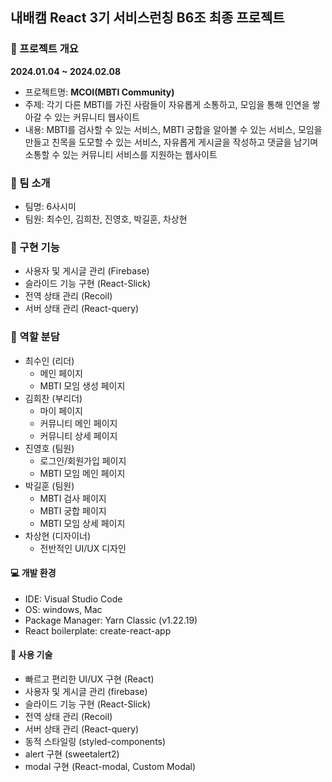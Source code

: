 ## 내배캠 React 3기 서비스런칭 B6조 최종 프로젝트

### 📢 프로젝트 개요

**2024.01.04 ~ 2024.02.08**

- 프로젝트명: **MCOI(MBTI Community)**
- 주제: 각기 다른 MBTI를 가진 사람들이 자유롭게 소통하고, 모임을 통해 인연을 쌓아갈 수 있는 커뮤니티 웹사이트 
- 내용: MBTI를 검사할 수 있는 서비스, MBTI 궁합을 알아볼 수 있는 서비스, 모임을 만들고 친목을 도모할 수 있는 서비스, 자유롭게 게시글을 작성하고 댓글을 남기며 소통할 수 있는 커뮤니티 서비스를 지원하는 웹사이트

### 👥 팀 소개

- 팀명: 6사시미
- 팀원: 최수인, 김희찬, 진영호, 박길훈, 차상현

### 👀 구현 기능
- 사용자 및 게시글 관리 (Firebase)
- 슬라이드 기능 구현 (React-Slick)
- 전역 상태 관리 (Recoil)
- 서버 상태 관리 (React-query)

### 📝 역할 분담
- 최수인 (리더)
  - 메인 페이지
  - MBTI 모임 생성 페이지
- 김희찬 (부리더)
  - 마이 페이지
  - 커뮤니티 메인 페이지
  - 커뮤니티 상세 페이지
- 진영호 (팀원)
  - 로그인/회원가입 페이지
  - MBTI 모임 메인 페이지
- 박길훈 (팀원)
  - MBTI 검사 페이지
  - MBTI 궁합 페이지
  - MBTI 모임 상세 페이지
- 차상현 (디자이너)
  - 전반적인 UI/UX 디자인

#### 💻 개발 환경
- IDE: Visual Studio Code
- OS: windows, Mac
- Package Manager: Yarn Classic (v1.22.19)
- React boilerplate: create-react-app

#### 📌 사용 기술
- 빠르고 편리한 UI/UX 구현 (React)
- 사용자 및 게시글 관리 (firebase)
- 슬라이드 기능 구현 (React-Slick)
- 전역 상태 관리 (Recoil)
- 서버 상태 관리 (React-query)
- 동적 스타일링 (styled-components)
- alert 구현 (sweetalert2)
- modal 구현 (React-modal, Custom Modal)
